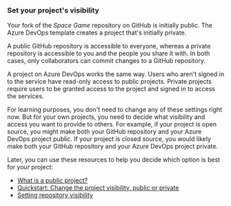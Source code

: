 ### Set your project's visibility

Your fork of the _Space Game_ repository on GitHub is initially public. The Azure DevOps template creates a project that's initially private.

A public GitHub repository is accessible to everyone, whereas a private repository is accessible to you and the people you share it with. In both cases, only collaborators can commit changes to a GitHub repository.

A project on Azure DevOps works the same way. Users who aren't signed in to the service have read-only access to public projects. Private projects require users to be granted access to the project and signed in to access the services.

For learning purposes, you don't need to change any of these settings right now. But for your own projects, you need to decide what visibility and access you want to provide to others. For example, if your project is open source, you might make both your GitHub repository and your Azure DevOps project public. If your project is closed source, you would likely make both your GitHub repository and your Azure DevOps project private.

Later, you can use these resources to help you decide which option is best for your project:

* [What is a public project?](https://docs.microsoft.com/azure/devops/organizations/public/about-public-projects?azure-portal=true)
* [Quickstart: Change the project visibility, public or private](https://docs.microsoft.com/azure/devops/organizations/public/make-project-public?azure-portal=true)
* [Setting repository visibility](https://help.github.com/github/administering-a-repository/setting-repository-visibility?azure-portal=true)